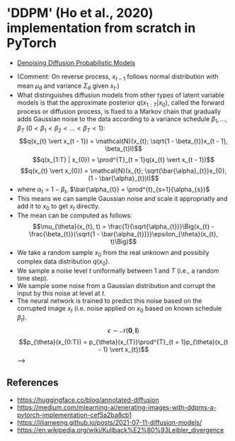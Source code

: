 # 'DDPM' (Ho et al., 2020) implementation from scratch in PyTorch
- [Denoising Diffusion Probabilistic Models](https://arxiv.org/pdf/2006.11239.pdf)
<!-- - We define the forward diffusion process $q(x_{t} \vert x_{t - 1})$ which adds Gaussian noise at each time step $t$, according to a known variance schedule $0 < \beta_{1} < \beta_{2} < \ldots < \beta_{T} < 1$ as
$$q(x_{t} \vert x_{t - 1}) = \mathcal{N}(x_{t}; \sqrt{1 - \beta_{t}}x_{t - 1}, \beta_{t}I)$$
- Recall that a normal distribution (also called Gaussian distribution) is defined by 2 parameters: a mean $\mu$ and a variance $\sigma^{2} \ge 0$. Basically, each new (slightly noisier) image at time step $t$ is drawn from a conditional Gaussian distribution with $\mu_{t} = \sqrt{1 - \beta_{t}}x_{t - 1}$ and $\sigma_{t}^{2} = \beta_{t}$​, which we can do by sampling $\epsilon \sim \mathcal{N}(\mathbf{0}, \mathbf{I})$ and then setting $x_{t} = \sqrt{1 - \beta_{t}}x_{t - 1} + \sqrt{\beta_{t}}\epsilon$.
- $T$​ is pure Gaussian noise if we set the schedule appropriately. -->
<!-- - If we knew the conditional distribution �(��−1∣��)p(xt−1​∣xt​), then we could run the process in reverse: by sampling some random Gaussian noise ��xT​, and then gradually "denoise" it so that we end up with a sample from the real distribution �0x0​.
- we're going to leverage a neural network to approximate (learn) this conditional probability distribution, let's call it ��(��−1∣��)pθ​(xt−1​∣xt​), with �θ being the parameters of the neural network, updated by gradient descent.
- If we assume this reverse process is Gaussian as well, then recall that any Gaussian distribution is defined by 2 parameters: 
- a mean parametrized by ��μθ​; 
- a variance parametrized by Σ�Σθ​; 
- so we can parametrize the process as��(��−1∣��)=�(��−1;��(��,�),Σ�(��,�))pθ​(xt−1​∣xt​)=N(xt−1​;μθ​(xt​,t),Σθ​(xt​,t))where the mean and variance are also conditioned on the noise level �t. 
- Hence, our neural network needs to learn/represent the mean and variance. However, the DDPM authors decided to keep the variance fixed, and let the neural network only learn (represent) the mean ��μθ​ of this conditional probability distribution. 
- We can sample ��xt​ at any arbitrary noise level conditioned on �0x0​ (since sums of Gaussians is also Gaussian). This is very convenient: we don't need to apply �q repeatedly in order to sample ��xt​. We have that�(��∣�0)=�(��;�ˉ��0,(1−�ˉ�)�)q(xt​∣x0​)=N(xt​;αˉt​​x0​,(1−αˉt​)I) 
- with ��=1−��αt​=1−βt​ and �ˉ�=Π�=1���αˉt​=Πs=1t​αs​. -->
<!-- - This means we can sample Gaussian noise and scale it appropriatly and add it to �0x0​ to get ��xt​ directly. Note that the �ˉ�αˉt​ are functions of the known ��βt​ variance schedule and thus are also known and can be precomputed.
- one can (after some math, for which we refer the reader to this excellent blog post) instead reparametrize the mean to make the neural network learn (predict) the added noise (via a network ��(��,�)ϵθ​(xt​,t)) for noise level �t in the KL terms which constitute the losses. This means that our neural network becomes a noise predictor, rather than a (direct) mean predictor. The mean can be computed as follows: 
��(��,�)=1��(��−��1−�ˉ���(��,�))μθ​(xt​,t)=αt​​1​(xt​−1−αˉt​​βt​​ϵθ​(xt​,t)) 
- The final objective function ��Lt​ then looks as follows (for a random time step �t given �∼�(0,�)ϵ∼N(0,I) ): 
∥�−��(��,�)∥2=∥�−��(�ˉ��0+(1−�ˉ�)�,�)∥2.∥ϵ−ϵθ​(xt​,t)∥2=∥ϵ−ϵθ​(αˉt​​x0​+(1−αˉt​)​ϵ,t)∥2. 
- $x_{0}$​ is the initial (real, uncorrupted) image, and we see the direct noise level $t$ sample given by the fixed forward process. $\epsilon$ is the pure noise sampled at time step $t$, and $\epsilon_{\theta}(x_{t}, t)$ is our neural network. The neural network is optimized using a simple mean squared error (MSE) between the true and the predicted Gaussian noise.
- we take a random sample �0x0​ from the real unknown and possibily complex data distribution �(�0)q(x0​) 
- we sample a noise level �t uniformally between 11 and �T (i.e., a random time step) 
- we sample some noise from a Gaussian distribution and corrupt the input by this noise at level �t (using the nice property defined above) 
- the neural network is trained to predict this noise based on the corrupted image ��xt​ (i.e. noise applied on �0x0​ based on known schedule ��βt​)
- The neural network needs to take in a noised image at a particular time step and return the predicted noise. Note that the predicted noise is a tensor that has the same size/resolution as the input image. So technically, the network takes in and outputs tensors of the same shape.
- This makes the neural network "know" at which particular time step (noise level) it is operating, for every image in a batch. -->

<!-- - The joint distribution $p_{\theta}(x_{0:T})$ is called the reverse process, and it is defined as a Markov chain with learned Gaussian transitions starting at $p(x_{T}) = \mathcal{N}(x_{T};0,I)$ (Comment: The variable $x_{T}$ follows normal distribution with mean $0$ and variance $I$.):
$$p_{\theta}(x_{t - 1} \vert x_{t}) = \mathcal{N}(x_{t - 1}; \mu_{\theta}(x_{t}, t), \Sigma_{\theta}(x_{t}, t))$$
<!-- $$p_{\theta}(x_{0:T}) = p_{\theta}(x_{T})\prod^{T}_{t = 1}p_{\theta}(x_{t - 1} \vert x_{t})$$ -->
- (Comment: On reverse process, $x_{t - 1}$ follows normal distribution with mean $\mu_{\theta}$ and variance $\Sigma_{\theta}$ given $x_{t}$.)
- What distinguishes diffusion models from other types of latent variable models is that the approximate posterior $q(x_{1:T} | x_{0})$, called the forward process or diffusion process, is fixed to a Markov chain that gradually adds Gaussian noise to the data according to a variance schedule $β_{1}, \ldots, β_{T}$ ($0 < \beta_{1} < \beta_{2} < \ldots < \beta_{T} < 1$):
$$q(x_{t} \vert x_{t - 1}) = \mathcal{N}(x_{t}; \sqrt{1 - \beta_{t}}x_{t - 1}, \beta_{t}I)$$
$$q(x_{1:T} | x_{0}) = \prod^{T}_{t = 1}q(x_{t} \vert x_{t - 1})$$
$$q(x_{t} \vert x_{0}) = \mathcal{N}(x_{t}; \sqrt{\bar{\alpha}_{t}}x_{0}, (1 - \bar{\alpha}_{t})I)$$
- where $\alpha_{t} = 1 - \beta_{t}$, $\bar{\alpha_{t}} = \prod^{t}_{s=1}{\alpha_{s}}$
- This means we can sample Gaussian noise and scale it appropriatly and add it to $x_{0}$ to get $x_{t}$ directly.
- The mean can be computed as follows:
$$\mu_{\theta}(x_{t}, t) = \frac{1}{\sqrt{\alpha_{t}}}\Big(x_{t} - \frac{\beta_{t}}{\sqrt{1 - \bar{\alpha_{t}}}}\epsilon_{\theta}(x_{t}, t)\Big)$$
- We take a random sample $x_{0}$ from the real unknown and possibily complex data distribution $q(x_{0})$.
- We sample a noise level $t$ uniformally between $1$ and $T$ (i.e., a random time step).
- We sample some noise from a Gaussian distribution and corrupt the input by this noise at level at $t$.
- The neural network is trained to predict this noise based on the corrupted image $x_{t}$ (i.e. noise applied on $x_{0}$ based on known schedule $\beta_{t}$).
$$\epsilon \sim \mathcal{N}(\mathbf{0}, \mathbf{I})$$
$$p_{\theta}(x_{0:T}) = p_{\theta}(x_{T})\prod^{T}_{t = 1}p_{\theta}(x_{t - 1} \vert x_{t})$$ -->
<!-- ## Kullback–Leibler Divergence (KL Divergence)
- Also called 'relative entropy' and 'I-divergence'.
$$D_{KL}(P || Q)$$
- A measure of how one probability distribution $P$ is different from a second, reference probability distribution $Q$.
- For discrete probability distributions $P$ and $Q$ defined on the same sample space, $\mathcal{X}$, the relative entropy from $Q$ to $P$ is defined to be
$$D_{KL}(P || Q) = - \sum_{x \in \mathcal{X}}P(x)\log\bigg(\frac{Q(x)}{P(x)}\bigg)$$
- For distributions $P$ and $Q$ of a continuous random variable, relative entropy is defined to be the integral:
$$D_{KL}(P || Q) = - \int_{-\infty}^{\infty} p(x)\log\bigg(\frac{q(x)}{p(x)}\bigg)dx$$
- where $p$ and $q$ denote the probability densities of $P$ and $Q$. -->
## References
- https://huggingface.co/blog/annotated-diffusion
- https://medium.com/mlearning-ai/enerating-images-with-ddpms-a-pytorch-implementation-cef5a2ba8cb1
- https://lilianweng.github.io/posts/2021-07-11-diffusion-models/
- https://en.wikipedia.org/wiki/Kullback%E2%80%93Leibler_divergence
